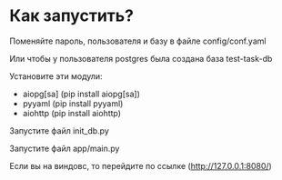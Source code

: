 # Как запустить?
Поменяйте пароль, пользователя и базу в файле config/conf.yaml

Или чтобы у пользователя postgres была создана база test-task-db

Установите эти модули:
* aiopg[sa] (pip install aiopg[sa])
* pyyaml (pip install pyyaml)
* aiohttp (pip install aiohttp)

Запустите файл init_db.py

Запустите файл app/main.py

Если вы на виндовс, то перейдите по ссылке (http://127.0.0.1:8080/)
